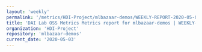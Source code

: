 ```yaml
---
layout: 'weekly'
permalink: '/metrics/HDI-Project/mlbazaar-demos/WEEKLY-REPORT-2020-05-03'
title: 'DAI Lab OSS Metrics Metrics report for mlbazaar-demos | WEEKLY-REPORT-2020-05-03'
organization: 'HDI-Project'
repository: 'mlbazaar-demos'
current_date: '2020-05-03'
---
```

